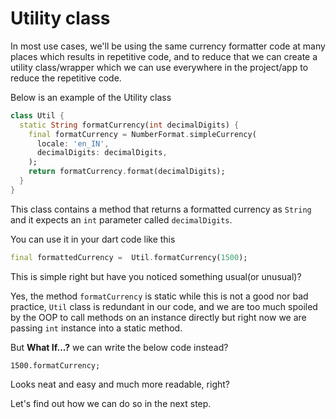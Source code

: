 # Utility class

In most use cases, we'll be using the same currency formatter code at many places which results in repetitive code, and to reduce that we can create a utility class/wrapper which we can use everywhere in the project/app to reduce the repetitive code.

Below is an example of the Utility class

```dart
class Util {
  static String formatCurrency(int decimalDigits) {
    final formatCurrency = NumberFormat.simpleCurrency(
      locale: 'en_IN',
      decimalDigits: decimalDigits,
    );
    return formatCurrency.format(decimalDigits);
  }
}
```

This class contains a method that returns a formatted currency as `String` and it expects an `int` parameter called `decimalDigits`.

You can use it in your dart code like this

```dart
final formattedCurrency =  Util.formatCurrency(1500);
```

This is simple right but have you noticed something usual(or unusual)?

Yes, the method `formatCurrency` is static while this is not a good nor bad practice, `Util` class is redundant in our code, and we are too much spoiled by the OOP to call methods on an instance directly but right now we are passing `int` instance into a static method.

But **What If...?** we can write the below code instead?

`1500.formatCurrency;`

Looks neat and easy and much more readable, right?

Let's find out how we can do so in the next step.
